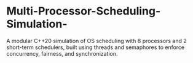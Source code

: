 # Multi-Processor-Scheduling-Simulation-
A modular C++20 simulation of OS scheduling with 8 processors and 2 short-term schedulers, built using threads and semaphores to enforce concurrency, fairness, and synchronization.
